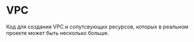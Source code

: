 # VPC

Код для создания VPC и сопутсвующих ресурсов, которых в реальном проекте может быть несколько больше.
